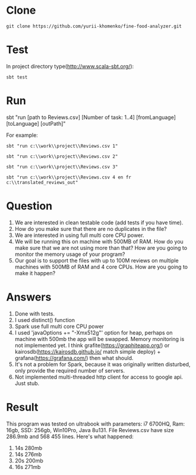 Clone
===
```
git clone https://github.com/yurii-khomenko/fine-food-analyzer.git
```
Test
===
In project directory type(http://www.scala-sbt.org/):
```
sbt test
```
Run
===
sbt "run [path to Reviews.csv] [Number of task: 1..4] [fromLanguage] [toLanguage] [outPath]"

For example:
```
sbt "run c:\\work\\project\\Reviews.csv 1"

sbt "run c:\\work\\project\\Reviews.csv 2"

sbt "run c:\\work\\project\\Reviews.csv 3"

sbt "run c:\\work\\project\\Reviews.csv 4 en fr c:\\translated_reviews_out"
```

Question
===

1) We are interested in clean testable code (add tests if you have time). 
2) How do you make sure that there are no duplicates in the file? 
3) We are interested in using full multi core CPU power. 
4) We will be running this on machine with 500MB of RAM. How do you make sure that we are not using more than that? How are you going to monitor the memory usage of your program? 
5) Our goal is to support the files with up to 100M reviews on multiple machines with 500MB of RAM and 4 core CPUs. How are you going to make it happen? 
  
Answers
===
1) Done with tests.
2) I used distinct() function
3) Spark use full multi core CPU power
4) I used 'javaOptions += "-Xmx512g"' option for heap, perhaps on machine with 500mb the app will be swapped. 
Memory monitoring is not implemented yet. I think grafite(https://graphiteapp.org/) or kairosdb(https://kairosdb.github.io/ match simple deploy) + grafana(https://grafana.com/) then what should.
5) It's not a problem for Spark, because it was originally written disturbed, only provide the required number of servers.
6) Not implemented multi-threaded http client for access to google api. Just stub.

Result
===
This program was tested on ultrabook with parameters: i7 6700HQ, Ram: 16gb, SSD: 256gb, Win10Pro, Java 8u131. 
File Reviews.csv have size 286.9mb and 568 455 lines. Here's what happened:
1) 14s 280mb
2) 14s 276mb
3) 20s 200mb
4) 16s 271mb